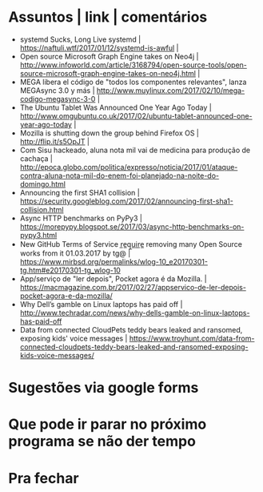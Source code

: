 Assuntos | link | comentários
=============================
* systemd Sucks, Long Live systemd | https://naftuli.wtf/2017/01/12/systemd-is-awful |
* Open source Microsoft Graph Engine takes on Neo4j | http://www.infoworld.com/article/3168794/open-source-tools/open-source-microsoft-graph-engine-takes-on-neo4j.html |
* MEGA libera el código de "todos los componentes relevantes", lanza MEGAsync 3.0 y más | http://www.muylinux.com/2017/02/10/mega-codigo-megasync-3-0 |
* The Ubuntu Tablet Was Announced One Year Ago Today | http://www.omgubuntu.co.uk/2017/02/ubuntu-tablet-announced-one-year-ago-today |
* Mozilla is shutting down the group behind Firefox OS | http://flip.it/s5OpJT |
* Com Sisu hackeado, aluna nota mil vai de medicina para produção de cachaça | http://epoca.globo.com/politica/expresso/noticia/2017/01/ataque-contra-aluna-nota-mil-do-enem-foi-planejado-na-noite-do-domingo.html
* Announcing the first SHA1 collision | https://security.googleblog.com/2017/02/announcing-first-sha1-collision.html
* Async HTTP benchmarks on PyPy3 | https://morepypy.blogspot.se/2017/03/async-http-benchmarks-on-pypy3.html
* New GitHub Terms of Service r̲e̲q̲u̲i̲r̲e̲ removing many Open Source works from it 01.03.2017 by tg@ | https://www.mirbsd.org/permalinks/wlog-10_e20170301-tg.htm#e20170301-tg_wlog-10
* App/serviço de "ler depois", Pocket agora é da Mozilla. | https://macmagazine.com.br/2017/02/27/appservico-de-ler-depois-pocket-agora-e-da-mozilla/
* Why Dell’s gamble on Linux laptops has paid off | http://www.techradar.com/news/why-dells-gamble-on-linux-laptops-has-paid-off
* Data from connected CloudPets teddy bears leaked and ransomed, exposing kids' voice messages | https://www.troyhunt.com/data-from-connected-cloudpets-teddy-bears-leaked-and-ransomed-exposing-kids-voice-messages/


Sugestões via google forms
==========================

Que pode ir parar no próximo programa se não der tempo
=======================================================

Pra fechar
==========


